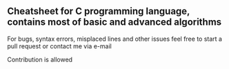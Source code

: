 Cheatsheet for C programming language, contains most of basic and advanced algorithms
-------------------------------------------------------------------------------------------------------------------------------------------------------------------------

For bugs, syntax errors, misplaced lines and other issues feel free to start a pull request or contact me via e-mail

Contribution is allowed
